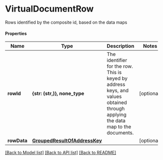 # VirtualDocumentRow

Rows identified by the composite id, based on the data maps

#### Properties
Name | Type | Description | Notes
------------ | ------------- | ------------- | -------------
**rowId** | **{str: (str,)}, none_type** | The identifier for the row. This is keyed by address keys, and values obtained through applying the data map to the documents. | [optional] 
**rowData** | [**GroupedResultOfAddressKey**](GroupedResultOfAddressKey.md) |  | [optional] 

[[Back to Model list]](../README.md#documentation-for-models) [[Back to API list]](../README.md#documentation-for-api-endpoints) [[Back to README]](../README.md)

